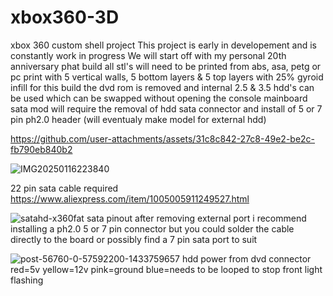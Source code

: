 # xbox360-3D
xbox 360 custom shell project 
This project is early in developement and is constantly work in progress
We will start off with my personal 20th anniversary phat build
all stl's will need to be printed from abs, asa, petg or pc
print with 5 vertical walls, 5 bottom layers & 5 top layers with 25% gyroid infill
for this build the dvd rom is removed and internal 2.5 & 3.5 hdd's can be used which can be swapped without opening the console
mainboard sata mod will require the removal of hdd sata connector and install of 5 or 7 pin ph2.0 header (will eventualy make model for external hdd)



https://github.com/user-attachments/assets/31c8c842-27c8-49e2-be2c-fb790eb840b2


![IMG20250116223840](https://github.com/user-attachments/assets/24d778dd-7396-472b-961a-5bc17c8101e6)

22 pin sata cable required  https://www.aliexpress.com/item/1005005911249527.html

![satahd-x360fat](https://github.com/user-attachments/assets/b3865195-36cf-4053-bc72-b2a6677b1389)
sata pinout after removing external port i recommend installing a ph2.0 5 or 7 pin connector but you could solder
the cable directly to the board or possibly find a 7 pin sata port to suit

![post-56760-0-57592200-1433759657](https://github.com/user-attachments/assets/b436fb64-1845-428e-bc22-1619e0627bfc)
hdd power from dvd connector red=5v yellow=12v pink=ground blue=needs to be looped to stop front light flashing

